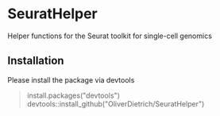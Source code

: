 # SeuratHelper
Helper functions for the Seurat toolkit for single-cell genomics

## Installation
Please install the package via devtools

> install.packages("devtools")
> devtools::install_github("OliverDietrich/SeuratHelper")
